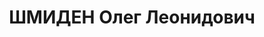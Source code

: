 ---
title: ШМИДЕН Олег Леонидович
description: в 1930 прож. Спиридоньевская 36-8, автор кн. "Сандарты и типы оборудования
  для разведочного ударно-канатного бурения" ОНТИ 1933
---